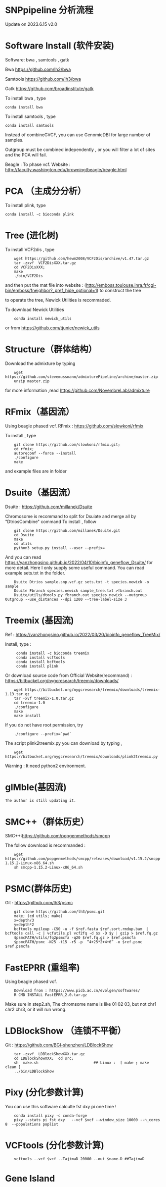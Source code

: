 # SNPpipeline 分析流程

Update on 2023.6.15 v2.0

#   Software Install (软件安装)

Software: bwa , samtools , gatk

Bwa   https://github.com/lh3/bwa

Samtools https://github.com/lh3/bwa

Gatk https://github.com/broadinstitute/gatk

To install bwa , type

    conda install bwa

To install samtools , type

    conda install samtools

Instead of combineGVCF, you can use GenomicDBI for large number of samples.

Outgroup must be combined independently , or you will filter a lot of sites and the PCA will fail.

Beagle : To phase vcf. Website : http://faculty.washington.edu/browning/beagle/beagle.html

#   PCA （主成分分析）

To install plink, type 

    conda install -c bioconda plink

#   Tree (进化树)

To install VCF2dis , type

        wget https://github.com/hewm2008/VCF2Dis/archive/v1.47.tar.gz
        tar -zxvf  VCF2DisXXX.tar.gz
        cd VCF2DisXXX;
        make
        ./bin/VCF2Dis
 
 and then put the mat file into website :  (http://emboss.toulouse.inra.fr/cgi-bin/emboss/fneighbor?_pref_hide_optional=1)  to construct the tree

to operate the tree, Newick Utilities is recommaded.

To download  Newick Utilities

        conda install newick_utils

or from https://github.com/tjunier/newick_utils


 #  Structure（群体结构）
 
 Download the admixture by typing
 
        wget https://github.com/stevemussmann/admixturePipeline/archive/master.zip
        unzip master.zip

for more information ,read https://github.com/NovembreLab/admixture

# RFmix（基因流）

Using beagle phased vcf. 
RFmix : https://github.com/slowkoni/rfmix

To install , type

        git clone https://github.com/slowkoni/rfmix.git;
        cd rfmix;
        autoreconf --force --install 
        ./configure           
        make
 
 and example files are in folder
 
 # Dsuite（基因流）
 
 Dsuite : https://github.com/millanek/Dsuite
 
 Chromosome is recommand to split for Dsuiate and merge all by "DtriosCombine" command
 To install , follow
 
        git clone https://github.com/millanek/Dsuite.git
        cd Dsuite
        make
        cd utils
        python3 setup.py install --user --prefix=
        
 And you can read https://yanzhongsino.github.io/2022/04/10/bioinfo_geneflow_Dsuite/ for more detail. Here I only supply some useful command. You can read example sets.txt in the folder.
 
        Dsuite Dtrios sample.snp.vcf.gz sets.txt -t species.newick -o sample
        Dsuite Fbranch species.newick sample_tree.txt >fbranch.out
        Dsuite/utils/dtools.py fbranch.out species.newick --outgroup Outgroup --use_distances --dpi 1200 --tree-label-size 3
 
  #  Treemix (基因流)
 
 Ref : https://yanzhongsino.github.io/2022/03/20/bioinfo_geneflow_TreeMix/
 
 Install, type :
         
         conda install -c bioconda treemix
         conda install vcftools
         conda install bcftools
         conda install plink
 
 Or download source code from Official Website(recommand) : https://bitbucket.org/nygcresearch/treemix/downloads/
 
        wget https://bitbucket.org/nygcresearch/treemix/downloads/treemix-1.13.tar.gz
        tar -xvf treemix-1.0.tar.gz
        cd treemix-1.0
        ./configure
        make
        make install
If you do not have root permission, try 

        ./configure --prefix=`pwd`
        
The script plink2treemix.py you can download by typing ,

        wget https://bitbucket.org/nygcresearch/treemix/downloads/plink2treemix.py

Warning : It need python2 environment. 
       
 #  gIMble(基因流)
    
    The author is still updating it.
 
 # SMC++（群体历史）
        
 SMC++:https://github.com/popgenmethods/smcpp
 
 The follow download is recommanded : 
        
        wget https://github.com/popgenmethods/smcpp/releases/download/v1.15.2/smcpp-1.15.2-Linux-x86_64.sh
        sh smcpp-1.15.2-Linux-x86_64.sh
  
# PSMC(群体历史)

Git : https://github.com/lh3/psmc

        git clone https://github.com/lh3/psmc.git
        make; (cd utils; make)
        x=depth/3
        y=depth*2
        bcftools mpileup -C50 -u -f $ref.fasta $ref.sort.rmdup.bam  | bcftools call -c | vcfutils.pl vcf2fq -d $x -D $y | gzip > $ref.fq.gz
        $psmcPATH/utils/fq2psmcfa -q20 $ref.fq.gz > $ref.psmcfa
        $psmcPATH/psmc -N25 -t15 -r5 -p  “4+25*2+4+6” -o $ref.psmc $ref.psmcfa

# FastEPRR (重组率)
Using beagle phased vcf.    
        
        Download from : https://www.picb.ac.cn/evolgen/softwares/
        R CMD INSTALL FastEPRR_2.0.tar.gz
        
Make sure in step2.sh, The chromsome name is like 01 02 03, but not chr1 chr2 chr3, or it will run wrong.

# LDBlockShow （连锁不平衡）
Git : https://github.com/BGI-shenzhen/LDBlockShow
        
        tar -zxvf  LDBlockShowXXX.tar.gz
        cd LDBlockShowXXX;  cd src;
        sh  make.sh                         ## Linux :  [ make ; make clean ]
        ../bin/LDBlockShow

# Pixy (分化参数计算)

You can use this software calculte fst dxy pi one time !

        conda install pixy -c conda-forge
        pixy --stats pi fst dxy   --vcf $vcf --window_size 10000 --n_cores 8  --populations poplist

# VCFtools (分化参数计算)
      
        vcftools --vcf $vcf --TajimaD 20000 --out $name.D ##TajimaD

# Gene Island
        
        

